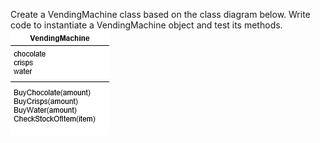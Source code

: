 Create a VendingMachine class based on the class diagram below. Write code to instantiate a VendingMachine object and test its methods.
![Image](https://raw.githubusercontent.com/CarlBaines/Y2-C-Sharp-Programming-Challenges/master/Classes%20and%20Objects/VendingMachine/Images/Capture2.PNG)
